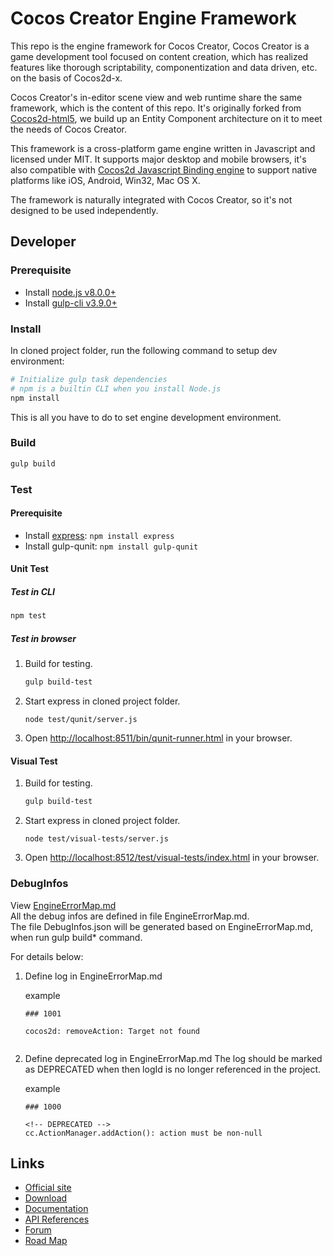 # Cocos Creator Engine Framework

This repo is the engine framework for Cocos Creator, Cocos Creator is a game development tool focused on content creation, which has realized features like thorough scriptability, componentization and data driven, etc. on the basis of Cocos2d-x.

Cocos Creator's in-editor scene view and web runtime share the same framework, which is the content of this repo. It's originally forked from [Cocos2d-html5](https://github.com/cocos2d/cocos2d-html5/), we build up an Entity Component architecture on it to meet the needs of Cocos Creator. 

This framework is a cross-platform game engine written in Javascript and licensed under MIT. It supports major desktop and mobile browsers, it's also compatible with [Cocos2d Javascript Binding engine](https://github.com/cocos-creator/cocos2d-x-lite) to support native platforms like iOS, Android, Win32, Mac OS X.

The framework is naturally integrated with Cocos Creator, so it's not designed to be used independently.

## Developer

### Prerequisite

- Install [node.js v8.0.0+](https://nodejs.org/)
- Install [gulp-cli v3.9.0+](https://github.com/gulpjs/gulp/blob/master/docs/getting-started.md)

### Install

In cloned project folder, run the following command to setup dev environment:

```bash
# Initialize gulp task dependencies
# npm is a builtin CLI when you install Node.js
npm install
```

This is all you have to do to set engine development environment.

### Build

```bash
gulp build
```

### Test

#### Prerequisite

 - Install [express](http://expressjs.com/): `npm install express`
 - Install gulp-qunit: `npm install gulp-qunit`

#### Unit Test

##### Test in CLI

```bash
npm test
```

##### Test in browser

1. Build for testing. <br>

    ```bash
    gulp build-test
    ```

2. Start express in cloned project folder.

    ```
    node test/qunit/server.js
    ```

3. Open [http://localhost:8511/bin/qunit-runner.html](http://localhost:8511/bin/qunit-runner.html) in your browser.

#### Visual Test

1. Build for testing.<br>

    ```bash
    gulp build-test
    ```

2. Start express in cloned project folder.

    ```
    node test/visual-tests/server.js
    ```

3. Open [http://localhost:8512/test/visual-tests/index.html](http://localhost:8512/test/visual-tests/index.html) in your browser.

### DebugInfos  

View [EngineErrorMap.md](https://github.com/cocos-creator/engine/blob/master/EngineErrorMap.md)  
All the debug infos are defined in file EngineErrorMap.md.  
The file DebugInfos.json will be generated based on EngineErrorMap.md, when run gulp build* command.

For details below:

1. Define log in EngineErrorMap.md 

    example
    ```
    ### 1001  
      
    cocos2d: removeAction: Target not found
          
    ```

2. Define deprecated log in EngineErrorMap.md 
   The log should be marked as DEPRECATED when then logId is no longer referenced in the project.

    example
    ```
    ### 1000
      
    <!-- DEPRECATED -->
    cc.ActionManager.addAction(): action must be non-null  
    
    ```


## Links

* [Official site](http://cocos2d-x.org/creator)
* [Download](http://cocos2d-x.org/download)
* [Documentation](http://www.cocos2d-x.org/docs/creator/manual/en/)
* [API References](http://www.cocos2d-x.org/docs/creator/api/en/)
* [Forum](http://discuss.cocos2d-x.org/c/editors-and-tools/cocos-creator)
* [Road Map](https://trello.com/b/JWVRRxMG/cocos-creator-roadmap)
